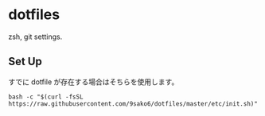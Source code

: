 # dotfiles

zsh, git settings.

## Set Up

すでに dotfile が存在する場合はそちらを使用します。

    bash -c "$(curl -fsSL https://raw.githubusercontent.com/9sako6/dotfiles/master/etc/init.sh)"
